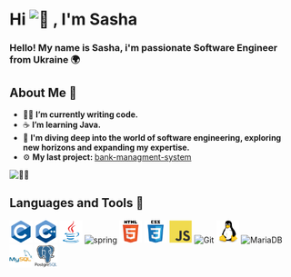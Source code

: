 <div>
<h1>Hi <img src="https://github.com/JustSashaUP/JustSashaUP/assets/94720780/e92e4600-5346-4a56-aaac-9968ed69c5b8" alt="👋" style="width:30px"/> , I'm Sasha</h1>
<h3>Hello! My name is Sasha, i'm passionate Software Engineer from Ukraine 🌍</h3>
</div>

## About Me 🙂
<div>
<ul>
    <li>🧑‍💻 <strong>I’m currently writing code.</strong></li>
    <li>☕ <strong>I’m learning Java.</strong></li>
    <li>🧠 <strong>I'm diving deep into the world of software engineering, exploring new horizons and expanding my expertise.</strong></li>
    <li>⚙️ <strong>My last project: </strong><a href="https://github.com/JustSashaUP/bank-managment-system">bank-managment-system</a></li>
</ul>
<img src="https://github.com/JustSashaUP/JustSashaUP/assets/94720780/85ce09a9-6e17-4710-83f6-9bf76048916d" alt="🧑‍💻" style="width:300px;"/>
</div>

## Languages and Tools 🚀
<p align="left">
  <img src="https://raw.githubusercontent.com/devicons/devicon/master/icons/c/c-original.svg" alt="C" width="40" height="40"/>
  <img src="https://raw.githubusercontent.com/devicons/devicon/master/icons/cplusplus/cplusplus-original.svg" alt="C++" width="40" height="40"/>
  <img src="https://raw.githubusercontent.com/devicons/devicon/master/icons/java/java-original.svg" alt="Java" width="40" height="40"/>
    <img src="https://www.vectorlogo.zone/logos/springio/springio-icon.svg" alt="spring" width="40" height="40"/>
  <img src="https://raw.githubusercontent.com/devicons/devicon/master/icons/html5/html5-original-wordmark.svg" alt="HTML5" width="40" height="40"/>
  <img src="https://raw.githubusercontent.com/devicons/devicon/master/icons/css3/css3-original-wordmark.svg" alt="CSS3" width="40" height="40"/>
  <img src="https://raw.githubusercontent.com/devicons/devicon/master/icons/javascript/javascript-original.svg" alt="JavaScript" width="40" height="40"/>
  <img src="https://www.vectorlogo.zone/logos/git-scm/git-scm-icon.svg" alt="Git" width="40" height="40"/>
  <img src="https://raw.githubusercontent.com/devicons/devicon/master/icons/linux/linux-original.svg" alt="Linux" width="40" height="40"/>
  <img src="https://www.vectorlogo.zone/logos/mariadb/mariadb-icon.svg" alt="MariaDB" width="40" height="40"/>
  <img src="https://raw.githubusercontent.com/devicons/devicon/master/icons/mysql/mysql-original-wordmark.svg" alt="MySQL" width="40" height="40"/>
  <img src="https://raw.githubusercontent.com/devicons/devicon/master/icons/postgresql/postgresql-original-wordmark.svg" alt="PostgreSQL" width="40" height="40"/>
</p>
